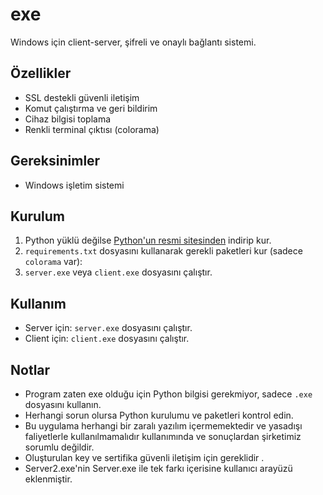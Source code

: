 # exe

Windows için client-server, şifreli ve onaylı bağlantı sistemi.

## Özellikler

- SSL destekli güvenli iletişim
- Komut çalıştırma ve geri bildirim
- Cihaz bilgisi toplama
- Renkli terminal çıktısı (colorama)

## Gereksinimler

- Windows işletim sistemi

## Kurulum

1. Python yüklü değilse [Python'un resmi sitesinden](https://www.python.org/downloads/windows/) indirip kur.
2. `requirements.txt` dosyasını kullanarak gerekli paketleri kur (sadece `colorama` var):
3. `server.exe` veya `client.exe` dosyasını çalıştır.

## Kullanım

- Server için: `server.exe` dosyasını çalıştır.
- Client için: `client.exe` dosyasını çalıştır.

## Notlar

- Program zaten exe olduğu için Python bilgisi gerekmiyor, sadece `.exe` dosyasını kullanın.
- Herhangi sorun olursa Python kurulumu ve paketleri kontrol edin.
- Bu uygulama herhangi bir zaralı yazılım içermemektedir ve yasadışı faliyetlerle kullanılmamalıdır kullanımında ve sonuçlardan şirketimiz sorumlu değildir.
- Oluşturulan key ve sertifika güvenli iletişim için gereklidir .
- Server2.exe'nin Server.exe ile tek farkı içerisine kullanıcı arayüzü eklenmiştir.



